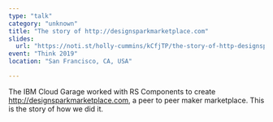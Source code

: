 ```yaml
---
type: "talk"
category: "unknown"
title: "The story of http://designsparkmarketplace.com"
slides:
  url: "https://noti.st/holly-cummins/kCfjTP/the-story-of-http-designsparkmarketplace-com"
event: "Think 2019"
location: "San Francisco, CA, USA"

---
```

The IBM Cloud Garage worked with RS Components to create http://designsparkmarketplace.com, a peer to peer maker marketplace. This is the story of how we did it.